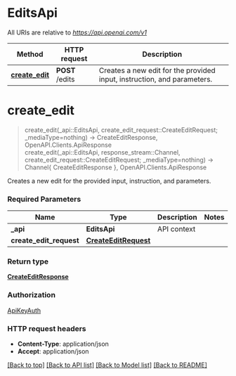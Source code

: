 # EditsApi

All URIs are relative to *https://api.openai.com/v1*

Method | HTTP request | Description
------------- | ------------- | -------------
[**create_edit**](EditsApi.md#create_edit) | **POST** /edits | Creates a new edit for the provided input, instruction, and parameters.


# **create_edit**
> create_edit(_api::EditsApi, create_edit_request::CreateEditRequest; _mediaType=nothing) -> CreateEditResponse, OpenAPI.Clients.ApiResponse <br/>
> create_edit(_api::EditsApi, response_stream::Channel, create_edit_request::CreateEditRequest; _mediaType=nothing) -> Channel{ CreateEditResponse }, OpenAPI.Clients.ApiResponse

Creates a new edit for the provided input, instruction, and parameters.

### Required Parameters

Name | Type | Description  | Notes
------------- | ------------- | ------------- | -------------
 **_api** | **EditsApi** | API context | 
**create_edit_request** | [**CreateEditRequest**](CreateEditRequest.md)|  | 

### Return type

[**CreateEditResponse**](CreateEditResponse.md)

### Authorization

[ApiKeyAuth](../README.md#ApiKeyAuth)

### HTTP request headers

 - **Content-Type**: application/json
 - **Accept**: application/json

[[Back to top]](#) [[Back to API list]](../README.md#api-endpoints) [[Back to Model list]](../README.md#models) [[Back to README]](../README.md)

